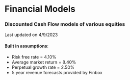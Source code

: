 # Financial Models
### Discounted Cash Flow models of various equities

Last updated on 4/9/2023

#### Built in assumptions:
- Risk free rate = 4.10%
- Average market return = 8.40%
- Perpetual growth rate = 2.50%
- 5 year revenue forecasts provided by Finbox